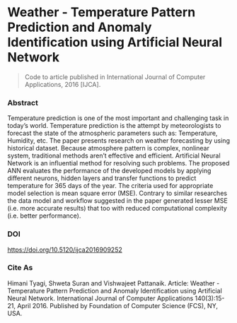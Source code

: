 # Weather - Temperature Pattern Prediction and Anomaly Identification using Artificial Neural Network

> Code to article published in International Journal of Computer Applications, 2016 [IJCA].

### Abstract
Temperature prediction is one of the most important and challenging task in today’s world. Temperature prediction is the attempt by meteorologists to forecast the state of the atmospheric parameters such as: Temperature, Humidity, etc. The paper presents research on weather forecasting by using historical dataset. Because atmosphere pattern is complex, nonlinear system, traditional methods aren’t effective and efficient. Artificial Neural Network is an influential method for resolving such problems. The proposed ANN evaluates the performance of the developed models by applying different neurons, hidden layers and transfer functions to predict temperature for 365 days of the year. The criteria used for appropriate model selection is mean square error (MSE). Contrary to similar researches the data model and workflow suggested in the paper generated lesser MSE (i.e. more accurate results) that too with reduced computational complexity (i.e. better performance).

### DOI
https://doi.org/10.5120/ijca2016909252

### Cite As
Himani Tyagi, Shweta Suran and Vishwajeet Pattanaik. Article: Weather - Temperature Pattern Prediction and Anomaly Identification using Artificial Neural Network. International Journal of Computer Applications 140(3):15-21, April 2016. Published by Foundation of Computer Science (FCS), NY, USA.